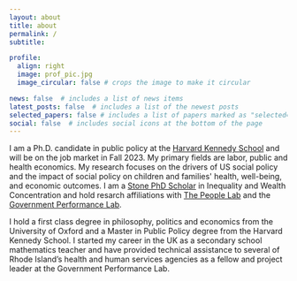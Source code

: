 ```yaml
---
layout: about
title: about
permalink: /
subtitle:

profile:
  align: right
  image: prof_pic.jpg
  image_circular: false # crops the image to make it circular

news: false  # includes a list of news items
latest_posts: false  # includes a list of the newest posts
selected_papers: false # includes a list of papers marked as "selected={true}"
social: false  # includes social icons at the bottom of the page
---
```


I am a Ph.D. candidate in public policy at the [Harvard Kennedy School](https://www.hks.harvard.edu) and will be on the job market in Fall 2023. My primary fields are labor, public and health economics. My research focuses on the drivers of US social policy and the impact of social policy on children and families' health, well-being, and economic outcomes. I am a [Stone PhD Scholar](https://inequality.hks.harvard.edu) in Inequality and Wealth Concentration and hold resarch affiliations with [The People Lab](https://www.peoplelab.hks.harvard.edu) and the [Government Performance Lab](https://govlab.hks.harvard.edu).

I hold a first class degree in philosophy, politics and economics from the University of Oxford and a Master in Public Policy degree from the Harvard Kennedy School.  I started my career in the UK as a secondary school mathematics teacher and have provided technical assistance to several of Rhode Island’s health and human services agencies as a fellow and project leader at the Government Performance Lab.